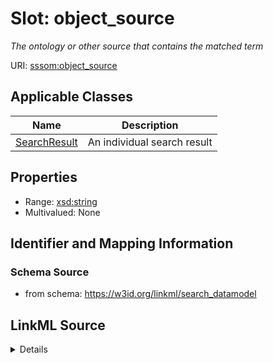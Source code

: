 # Slot: object_source
_The ontology or other source that contains the matched term_


URI: [sssom:object_source](http://w3id.org/sssom/object_source)



<!-- no inheritance hierarchy -->




## Applicable Classes

| Name | Description |
| --- | --- |
[SearchResult](SearchResult.md) | An individual search result






## Properties

* Range: [xsd:string](http://www.w3.org/2001/XMLSchema#string)
* Multivalued: None







## Identifier and Mapping Information







### Schema Source


* from schema: https://w3id.org/linkml/search_datamodel




## LinkML Source

<details>
```yaml
name: object_source
description: The ontology or other source that contains the matched term
from_schema: https://w3id.org/linkml/search_datamodel
rank: 1000
slot_uri: sssom:object_source
alias: object_source
owner: SearchResult
domain_of:
- SearchResult
range: string

```
</details>
